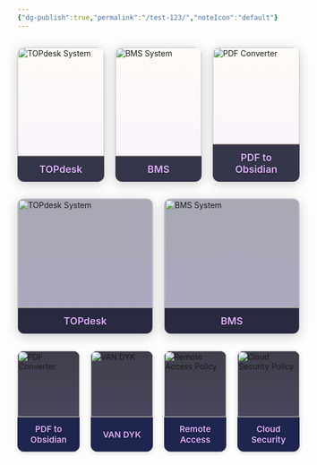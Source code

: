 ```yaml
---
{"dg-publish":true,"permalink":"/test-123/","noteIcon":"default"}
---
```


<!-- APPROACH 1: DIRECT WIKI LINKS (Best for Obsidian) -->
<div class="flashcards-container cards-per-row-3">
  <!-- CARD 1 -->
  <div class="flashcard">
    <a href="[[IT/Applications/TOPDesk/TOPdesk\|TOPdesk]]" class="flashcard-link">
      <div class="flashcard-content">
        <div class="flashcard-image">
          <img src="/IMG/OfficeBollegraaf.png" alt="TOPdesk System">
        </div>
        <div class="flashcard-title">TOPdesk</div>
      </div>
    </a>
  </div>
  
  <!-- CARD 2 -->
  <div class="flashcard">
    <a href="[[BMS\|BMS]]" class="flashcard-link">
      <div class="flashcard-content">
        <div class="flashcard-image">
          <img src="/IMG/StructureBRS.png" alt="BMS System">
        </div>
        <div class="flashcard-title">BMS</div>
      </div>
    </a>
  </div>
  
  <!-- CARD 3 -->
  <div class="flashcard">
    <a href="[[PDF to Obsidian\|PDF to Obsidian]]" class="flashcard-link">
      <div class="flashcard-content">
        <div class="flashcard-image">
          <img src="/IMG/VanDyk.png" alt="PDF Converter">
        </div>
        <div class="flashcard-title">PDF to Obsidian</div>
      </div>
    </a>
  </div>
</div>

<!-- APPROACH 2: EXPLICIT PATH LINKS (Alternative for Digital Garden) -->
<div class="flashcards-container cards-per-row-2">
  <!-- CARD 1 -->
  <div class="flashcard glass">
    <a href="/topdesk" class="flashcard-link">
      <div class="flashcard-content">
        <div class="flashcard-image">
          <img src="/IMG/OfficeBollegraaf.png" alt="TOPdesk System">
        </div>
        <div class="flashcard-title">TOPdesk</div>
      </div>
    </a>
  </div>
  
  <!-- CARD 2 -->
  <div class="flashcard glass">
    <a href="/bms" class="flashcard-link">
      <div class="flashcard-content">
        <div class="flashcard-image">
          <img src="/IMG/StructureBRS.png" alt="BMS System">
        </div>
        <div class="flashcard-title">BMS</div>
      </div>
    </a>
  </div>
</div>

<!-- APPROACH 3: HYBRID LINKS (Will work in both) -->
<div class="flashcards-container cards-per-row-4">
  <!-- Use data-href for Obsidian and href for web compatibility -->
  <div class="flashcard minimal">
    <a href="/pdf-to-obsidian" data-href="[[PDF to Obsidian\|PDF to Obsidian]]" class="flashcard-link hybrid-link">
      <div class="flashcard-content">
        <div class="flashcard-image">
          <img src="/IMG/VanDyk.png" alt="PDF Converter">
        </div>
        <div class="flashcard-title">PDF to Obsidian</div>
      </div>
    </a>
  </div>
  
  <div class="flashcard minimal">
    <a href="/companies/van-dyk-recycling-solutions" data-href="[[Companies/VAN DYK Recycling Solutions\|Companies/VAN DYK Recycling Solutions]]" class="flashcard-link hybrid-link">
      <div class="flashcard-content">
        <div class="flashcard-image">
          <img src="/IMG/VanDyk.png" alt="VAN DYK">
        </div>
        <div class="flashcard-title">VAN DYK</div>
      </div>
    </a>
  </div>
  
  <div class="flashcard minimal">
    <a href="/it/po-policies/isms-po-it-010-remote-access-policy" data-href="[[IT/PO (Policies)/ISMS-PO-IT-010 Remote Access Policy\|IT/PO (Policies)/ISMS-PO-IT-010 Remote Access Policy]]" class="flashcard-link hybrid-link">
      <div class="flashcard-content">
        <div class="flashcard-image">
          <img src="/IMG/OfficeBollegraaf.png" alt="Remote Access Policy">
        </div>
        <div class="flashcard-title">Remote Access</div>
      </div>
    </a>
  </div>
  
  <div class="flashcard minimal">
    <a href="/it/po-policies/isms-po-it-007-cloud-security-policy" data-href="[[IT/PO (Policies)/ISMS-PO-IT-007 Cloud Security Policy\|IT/PO (Policies)/ISMS-PO-IT-007 Cloud Security Policy]]" class="flashcard-link hybrid-link">
      <div class="flashcard-content">
        <div class="flashcard-image">
          <img src="/IMG/StructureBRS.png" alt="Cloud Security Policy">
        </div>
        <div class="flashcard-title">Cloud Security</div>
      </div>
    </a>
  </div>
</div>

<!-- CSS STYLES -->
<style>
/* Flashcards Container */
.flashcards-container {
  display: grid;
  gap: 20px;
  margin: 30px 0;
  width: 100%;
}

/* Responsive grid layouts */
.cards-per-row-2 {
  grid-template-columns: repeat(2, 1fr);
}

.cards-per-row-3 {
  grid-template-columns: repeat(3, 1fr);
}

.cards-per-row-4 {
  grid-template-columns: repeat(4, 1fr);
}

/* Base flashcard styles */
.flashcard {
  position: relative;
  height: 240px;
  border-radius: var(--border-radius, 12px);
  overflow: hidden;
  transition: all 0.3s ease;
  box-shadow: 0 4px 20px rgba(0,0,0,0.2);
}

.flashcard::before {
  content: '';
  position: absolute;
  inset: 0;
  background: linear-gradient(180deg, 
    rgba(255,215,122,0.05) 0%, 
    rgba(224,178,255,0.15) 100%);
  border-radius: inherit;
  z-index: 1;
}

.flashcard::after {
  content: '';
  position: absolute;
  inset: 0;
  background: rgba(30, 37, 78, 0.3);
  backdrop-filter: blur(8px);
  border-radius: inherit;
  z-index: 2;
  opacity: 0;
  transition: opacity 0.3s ease;
}

.flashcard:hover {
  transform: translateY(-5px);
  box-shadow: 0 12px 30px rgba(0,0,0,0.3);
}

.flashcard:hover::after {
  opacity: 1;
}

/* Glass variation */
.flashcard.glass {
  background: rgba(30, 37, 78, 0.4);
  backdrop-filter: blur(10px);
  border: 1px solid rgba(255, 255, 255, 0.1);
}

/* Minimal variation */
.flashcard.minimal {
  height: 180px;
  background: var(--background-primary-alt, rgba(18, 20, 42, 0.85));
  box-shadow: 0 2px 10px rgba(0, 0, 0, 0.15);
}

.flashcard.minimal .flashcard-image {
  height: 75%;
}

.flashcard.minimal .flashcard-title {
  height: 25%;
  display: flex;
  align-items: center;
  justify-content: center;
  background: var(--background-secondary, #1E254E);
  padding: 8px;
  font-size: 0.95rem;
}

/* Flashcard link (covers entire card) */
.flashcard-link {
  display: block;
  height: 100%;
  width: 100%;
  text-decoration: none;
  color: inherit;
  z-index: 3;
  position: relative;
}

/* Flashcard content container */
.flashcard-content {
  display: flex;
  flex-direction: column;
  height: 100%;
  padding: 0;
  position: relative;
  z-index: 3;
}

/* Image container */
.flashcard-image {
  flex: 1;
  overflow: hidden;
  position: relative;
}

/* Image styling */
.flashcard-image img {
  width: 100%;
  height: 100%;
  object-fit: cover;
  transition: transform 0.5s ease;
}

.flashcard:hover .flashcard-image img {
  transform: scale(1.05);
}

/* Title styling */
.flashcard-title {
  background: rgba(18, 20, 42, 0.85);
  color: var(--text-primary, #E0B2FF);
  padding: 12px 16px;
  font-size: 1.1rem;
  font-weight: 600;
  text-align: center;
  border-top: 1px solid rgba(255, 215, 122, 0.3);
  text-shadow: 0 1px 3px rgba(0,0,0,0.5);
}

/* Javascript for hybrid links (add to a script file or inline) */
document.addEventListener('DOMContentLoaded', function() {
  // Check if we're in Obsidian
  const isObsidian = document.body.classList.contains('obsidian') || 
                     document.body.classList.contains('theme-dark') || 
                     document.body.classList.contains('theme-light');
  
  // Process hybrid links
  document.querySelectorAll('.hybrid-link').forEach(link => {
    if (isObsidian && link.dataset.href) {
      // We're in Obsidian, use wiki links
      link.href = link.dataset.href;
    }
    // In web environment, keep the existing href
  });
});

/* Mobile responsiveness */
@media (max-width: 1024px) {
  .cards-per-row-3, .cards-per-row-4 {
    grid-template-columns: repeat(2, 1fr);
  }
}

@media (max-width: 768px) {
  .cards-per-row-2, .cards-per-row-3, .cards-per-row-4 {
    grid-template-columns: 1fr;
  }
  
  .flashcard {
    height: 200px;
  }
  
  .flashcard.minimal {
    height: 180px;
  }
}
</style>
